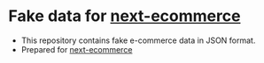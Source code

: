 # Fake data for [next-ecommerce](https://github.com/meecan/next-ecommerce)

- This repository contains fake e-commerce data in JSON format.
- Prepared for [next-ecommerce](https://github.com/meecan/next-ecommerce)
